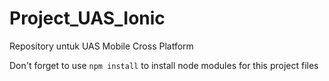 # Project_UAS_Ionic
Repository untuk UAS Mobile Cross Platform

Don't forget to use `npm install` to install node modules for this project files